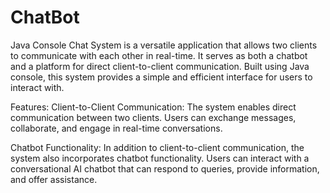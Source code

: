 # ChatBot
Java Console Chat System is a versatile application that allows two clients to communicate with each other in real-time. 
It serves as both a chatbot and a platform for direct client-to-client communication. 
Built using Java console, this system provides a simple and efficient interface for users to interact with.

Features:
Client-to-Client Communication: The system enables direct communication between two clients. 
Users can exchange messages, collaborate, and engage in real-time conversations.

Chatbot Functionality: In addition to client-to-client communication, the system also incorporates chatbot functionality.
Users can interact with a conversational AI chatbot that can respond to queries, provide information, and offer assistance.
